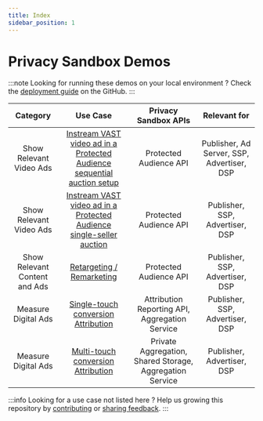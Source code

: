 ```yaml
---
title: Index
sidebar_position: 1
---
```


# Privacy Sandbox Demos

:::note Looking for running these demos on your local environment ? Check the
[deployment guide](https://github.com/privacysandbox/privacy-sandbox-demos/blob/main/README.md) on the GitHub. :::

|         **Category**          |                                                    **Use Case**                                                    |                 **Privacy Sandbox APIs**                 |              **Relevant for**              |
| :---------------------------: | :----------------------------------------------------------------------------------------------------------------: | :------------------------------------------------------: | :----------------------------------------: |
|    Show Relevant Video Ads    | [Instream VAST video ad in a Protected Audience sequential auction setup](demos/instream-video-ad-multi-seller.md) |                  Protected Audience API                  | Publisher, Ad Server, SSP, Advertiser, DSP |
|    Show Relevant Video Ads    |   [Instream VAST video ad in a Protected Audience single-seller auction](demos/vast-video-protected-audience.md)   |                  Protected Audience API                  |      Publisher, SSP, Advertiser, DSP       |
| Show Relevant Content and Ads |                           [Retargeting / Remarketing](demos/retargeting-remarketing.md)                            |                  Protected Audience API                  |      Publisher, SSP, Advertiser, DSP       |
|      Measure Digital Ads      |                [Single-touch conversion Attribution](demos/single-touch-conversion-attribution.md)                 |      Attribution Reporting API, Aggregation Service      |      Publisher, SSP, Advertiser, DSP       |
|      Measure Digital Ads      |                 [Multi-touch conversion Attribution](demos/multi-touch-conversion-attribution.md)                  | Private Aggregation, Shared Storage, Aggregation Service |         Publisher, Advertiser, DSP         |

:::info Looking for a use case not listed here ? Help us growing this repository by
[contributing](https://github.com/privacysandbox/privacy-sandbox-demos/blob/main/CONTRIBUTING.md) or
[sharing feedback](https://github.com/privacysandbox/privacy-sandbox-demos/issues). :::
